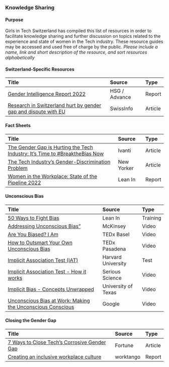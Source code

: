 ### Knowledge Sharing

#### Purpose
Girls in Tech Switzerland has compiled this list of resources in order to facilitate knowledge sharing and further discussion on topics related to the experience and state of women in the Tech industry. These resource guides may be accessed and used free of charge by the public.
*Please include a name, link and short description of the resource, and sort resources alphabetically*


#### Switzerland-Specific Resources
| Title         | Source        | Type         |
| :------------- | :------------- |:------------- |
| [Gender Intelligence Report 2022](https://www.advance-hsg-report.ch/wp-content/uploads/2022/09/Gender-Intelligence-Report-2022-Executive-Version.pdf) | HSG / Advance | Report |
| [Research in Switzerland hurt by gender gap and dispute with EU](https://www.swissinfo.ch/eng/research-in-switzerland-hurt-by-gender-gap-and-dispute-with-eu/47349810) | SwissInfo | Article |


#### Fact Sheets
| Title         | Source        | Type         |
| :------------- | :------------- |:------------- |
| [The Gender Gap is Hurting the Tech Industry: It’s Time to #BreaktheBias Now](https://www.ivanti.com/blog/the-gender-gap-is-hurting-the-tech-industry-it-s-time-to-breakthebias-now-by)| Ivanti | Article |
| [The Tech Industry’s Gender-Discrimination Problem](https://www.newyorker.com/magazine/2017/11/20/the-tech-industrys-gender-discrimination-problem) | New Yorker | Article |
| [Women in the Workplace: State of the Pipeline 2022](https://leanin.org/women-in-the-workplace/2022) | Lean In | Report |



#### Unconscious Bias
| Title         | Source        | Type         |
| :------------- | :------------- |:------------- |
|[50 Ways to Fight Bias](https://leanin.org/50-ways-to-fight-gender-bias) | Lean In | Training |
|[Addressing Unconscious Bias”](https://www.youtube.com/watch?v=JFW2cfzevio)| McKinsey | Video |
|[Are You Biased? I Am](https://www.youtube.com/watch?v=Bq_xYSOZrgU) | TEDx Basel | Video |
|[How to Outsmart Your Own Unconscious Bias](https://www.youtube.com/watch?v=GP-cqFLS8Q4) | TEDx Pasadena | Video |
|[Implicit Association Test (IAT)](https://implicit.harvard.edu/implicit/takeatest.html) | Harvard University | Test |
|[Implicit Association Test - How it works](https://www.youtube.com/watch?v=ABSeKU2qJoI) | Serious Science | Video |
|[Implicit Bias - Concepts Unwrapped](https://www.youtube.com/watch?v=OoBvzI-YZf4)| University of Texas | Video |
|[Unconscious Bias at Work: Making the Unconscious Conscious](https://www.youtube.com/watch?v=NW5s_-Nl3JE)| Google | Video |


#### Closing the Gender Gap
| Title         | Source        | Type         |
| :------------- | :------------- |:------------- |
|[7 Ways to Close Tech’s Corrosive Gender Gap](https://fortune.com/2021/09/15/women-in-tech-gender-gap-inclusion-mentorship/) | Fortune | Article |
|[Creating an inclusive workplace culture](https://worktangostg.wpengine.com/wp-content/uploads/2022/09/11391_WT_Guide-to-Employee-DEI.pdf) | worktango | Report |
